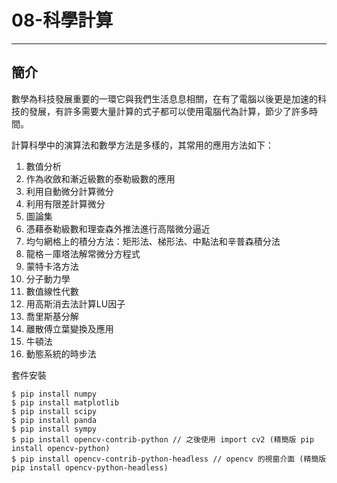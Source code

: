 # 08-科學計算

---
## 簡介
數學為科技發展重要的一環它與我們生活息息相關，在有了電腦以後更是加速的科技的發展，有許多需要大量計算的式子都可以使用電腦代為計算，節少了許多時間。

計算科學中的演算法和數學方法是多樣的，其常用的應用方法如下：
1. 數值分析
2. 作為收斂和漸近級數的泰勒級數的應用
3. 利用自動微分計算微分
4. 利用有限差計算微分
5. 圖論集
6. 憑藉泰勒級數和理查森外推法進行高階微分逼近
7. 均勻網格上的積分方法：矩形法、梯形法、中點法和辛普森積分法
8. 龍格－庫塔法解常微分方程式
9. 蒙特卡洛方法
10. 分子動力學
11. 數值線性代數
12. 用高斯消去法計算LU因子
13. 喬里斯基分解
14. 離散傅立葉變換及應用
15. 牛頓法
16. 動態系統的時步法

套件安裝
 ```
$ pip install numpy
$ pip install matplotlib
$ pip install scipy
$ pip install panda
$ pip install sympy
$ pip install opencv-contrib-python // 之後使用 import cv2 (精簡版 pip install opencv-python)
$ pip install opencv-contrib-python-headless // opencv 的視窗介面 (精簡版 pip install opencv-python-headless)
 ```

